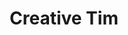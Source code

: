 ---
blog: https://blog.creative-tim.com/
dribbble: https://dribbble.com/creativetim
facebook: https://facebook.com/CreativeTim
git: https://github.com/creativetimofficial
instagram: https://instagram.com/creativetimofficial
logohandle: creative-tim
sort: creative-tim
title: Creative Tim
twitter: https://x.com/CreativeTim
website: https://www.creative-tim.com/
youtube: https://youtube.com/channel/UCVyTG4sCw-rOvB9oHkzZD1w
---
